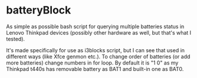# batteryBlock
As simple as possible bash script for querying multiple batteries status in Lenovo Thinkpad devices (possibly other hardware as well, but that's what I tested).

It's made specifically for use as i3blocks script, but I can see that used in different ways (like Xfce genmon etc.).
To change order of batteries (or add more batteries) change numbers in for loop. By default it is "1 0" as my Thinkpad t440s has removable battery as BAT1 and built-in one as BAT0.